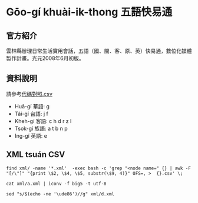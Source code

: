 # Gōo-gí khuài-ik-thong 五語快易通

## 官方紹介
雲林縣辦理日常生活實用會話，五語（國、閩、客、原、英）快易通，數位化媒體製作計畫。光元2008年6月初版。

## 資料說明
請參考[代碼對照.csv](https://github.com/Taiwanese-Corpus/Goo-Gi-Khuai-Ik-Thong/blob/master/%E8%AA%9E%E8%A8%80%E4%BB%A3%E7%A2%BC%E5%B0%8D%E7%85%A7.csv)
* Huâ-gí 華語: g
* Tâi-gí 台語: j f  
* Kheh-gí 客語: c h d r z l
* Tsok-gí 族語: a t b n p
* Ing-gí 英語: e

## XML tsuán CSV
```
find xml/ -name '*.xml'  -exec bash -c 'grep "<node name=" {} | awk -F "[/\"]" "{print \$2, \$4, \$5, substr(\$9, 4)}" OFS=, >  {}.csv' \;
```

```
cat xml/a.xml | iconv -f big5 -t utf-8
```

```
sed "s/$(echo -ne '\ude86')//g" xml/d.xml
```

